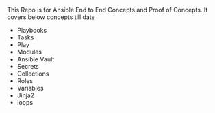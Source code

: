 This Repo is for Ansible End to End Concepts and Proof of Concepts.
It covers below concepts till date
- Playbooks
- Tasks
- Play
- Modules
- Ansible Vault
- Secrets
- Collections
- Roles
- Variables
- Jinja2
- loops
